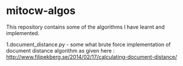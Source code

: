 # mitocw-algos

This repository contains some of the algorithms I have learnt and implemented.

1.document_distance.py - some what brute force implementation of document distance algorithm as given here : http://www.filipekberg.se/2014/02/17/calculating-document-distance/
